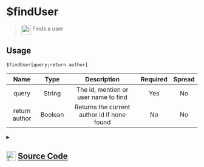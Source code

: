 # $findUser
> <img align="top" src="https://upload.wikimedia.org/wikipedia/commons/thumb/e/e4/Infobox_info_icon.svg/160px-Infobox_info_icon.svg.png?20150409153300" alt="image" width="25" height="auto"> Finds a user
## Usage
```
$findUser[query;return author]
```
| Name | Type | Description | Required | Spread
| :---: | :---: | :---: | :---: | :---: |
query | String | The id, mention or user name to find | Yes | No
return author | Boolean | Returns the current author id if none found | No | No
<details>
<summary>
    
## <img align="top" src="https://cdn4.iconfinder.com/data/icons/iconsimple-logotypes/512/github-512.png" alt="image" width="25" height="auto">  [Source Code](https://github.com/tryforge/ForgeScript-V2/blob/main/src/native/findUser.ts)
    
</summary>
    
```ts
import noop from "../functions/noop"
import { ArgType, CompiledFunction, NativeFunction, Return } from "../structures"

export const UserMentionCharRegex = /[<>@]/g

export default new NativeFunction({
    name: "$findUser",
    version: "1.0.0",
    description: "Finds a user",
    brackets: true,
    args: [
        {
            name: "query",
            description: "The id, mention or user name to find",
            rest: false,
            type: ArgType.String,
            required: true,
        },
        {
            name: "return author",
            description: "Returns the current author id if none found",
            rest: false,
            type: ArgType.Boolean,
        },
    ],
    unwrap: true,
    async execute(ctx, [q, rt]) {
        const id = q.replace(UserMentionCharRegex, "")

        if (CompiledFunction.IdRegex.test(id)) {
            const u = await ctx.client.users.fetch(id).catch(noop)
            if (u) return Return.success(u.id)
        }

        q = q.toLowerCase()

        return Return.success(
            ctx.client.users.cache.find((x) => x.id === id || x.username.toLowerCase() === q)?.id ??
                (rt ? ctx.user?.id : undefined)
        )
    },
})

```
    
</details>